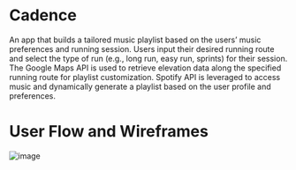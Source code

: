 # Cadence
An app that builds a tailored music playlist based on the users’ music preferences and running session. Users input their desired running route and select the type of run (e.g., long run, easy run, sprints) for their session. The Google Maps API is used to retrieve elevation data along the specified running route for playlist customization. Spotify API is leveraged to access music and dynamically generate a playlist based on the user profile and preferences.


# User Flow and Wireframes
![image](https://github.com/franciscobortega/Cadence/assets/121342618/cbd6c28d-fa25-4748-9ae1-89c8665e08e8)
